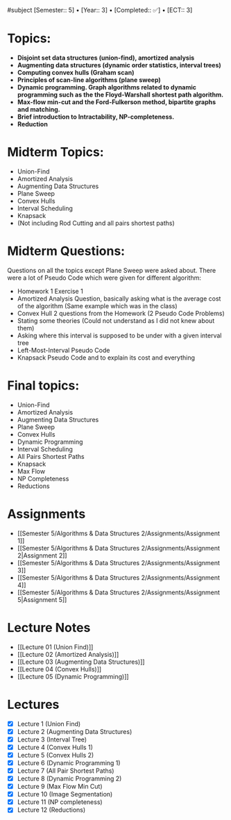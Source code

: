#subject
[Semester:: 5]   •   [Year:: 3]   •   [Completed:: ✅]  •   [ECT:: 3]
# Topics:
- **Disjoint set data structures (union-find), amortized analysis**
- **Augmenting data structures (dynamic order statistics, interval trees)**
- **Computing convex hulls (Graham scan)**
- **Principles of scan-line algorithms (plane sweep)**
- **Dynamic programming. Graph algorithms related to dynamic programming such as the the Floyd-Warshall shortest path algorithm.**
- **Max-flow min-cut and the Ford-Fulkerson method, bipartite graphs and matching.**
- **Brief introduction to Intractability, NP-completeness.**
- **Reduction**

# Midterm Topics:
- Union-Find 
- Amortized Analysis
- Augmenting Data Structures
- Plane Sweep
- Convex Hulls
- Interval Scheduling
- Knapsack
- (Not including Rod Cutting and all pairs shortest paths)

# Midterm Questions:
Questions on all the topics except Plane Sweep were asked about. There were a lot of Pseudo Code which were given for different algorithm:
- Homework 1 Exercise 1
- Amortized Analysis Question, basically asking what is the average cost of the algorithm (Same example which was in the class)
- Convex Hull 2 questions from the Homework (2 Pseudo Code Problems)
- Stating some theories (Could not understand as I did not knew about them)
- Asking where this interval is supposed to be under with a given interval tree
- Left-Most-Interval Pseudo Code
- Knapsack Pseudo Code and to explain its cost and everything
# Final topics:
- Union-Find
- Amortized Analysis
- Augmenting Data Structures
- Plane Sweep
- Convex Hulls
- Dynamic Programming
- Interval Scheduling
- All Pairs Shortest Paths
- Knapsack
- Max Flow
- NP Completeness
- Reductions

# Assignments
- [[Semester 5/Algorithms & Data Structures 2/Assignments/Assignment 1]]
- [[Semester 5/Algorithms & Data Structures 2/Assignments/Assignment 2|Assignment 2]]
- [[Semester 5/Algorithms & Data Structures 2/Assignments/Assignment 3]]
- [[Semester 5/Algorithms & Data Structures 2/Assignments/Assignment 4]]
- [[Semester 5/Algorithms & Data Structures 2/Assignments/Assignment 5|Assignment 5]]

# Lecture Notes
- [[Lecture 01 (Union Find)]]
- [[Lecture 02 (Amortized Analysis)]]
- [[Lecture 03 (Augmenting Data Structures)]]
- [[Lecture 04 (Convex Hulls)]]
- [[Lecture 05 (Dynamic Programming)]]

# Lectures
- [x] Lecture 1 (Union Find)
- [x] Lecture 2 (Augmenting Data Structures)
- [x] Lecture 3 (Interval Tree)
- [x] Lecture 4 (Convex Hulls 1)
- [x] Lecture 5 (Convex Hulls 2)
- [x] Lecture 6 (Dynamic Programming 1)
- [x] Lecture 7 (All Pair Shortest Paths)
- [x] Lecture 8 (Dynamic Programming 2)
- [x] Lecture 9 (Max Flow Min Cut)
- [x] Lecture 10 (Image Segmentation)
- [x] Lecture 11 (NP completeness)
- [x] Lecture 12 (Reductions)